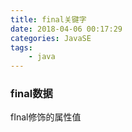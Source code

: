 ```yaml
---
title: final关键字
date: 2018-04-06 00:17:29
categories: JavaSE
tags: 
    - java
---
```

### final数据
fInal修饰的属性值
